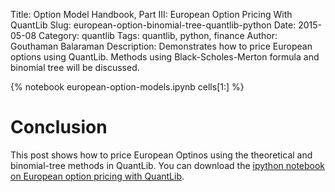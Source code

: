 Title: Option Model Handbook, Part III: European Option Pricing With QuantLib
Slug: european-option-binomial-tree-quantlib-python
Date: 2015-05-08
Category: quantlib
Tags: quantlib, python, finance
Author: Gouthaman Balaraman
Description: Demonstrates how to price European options using QuantLib. Methods using Black-Scholes-Merton formula and binomial tree will be discussed.

{% notebook  european-option-models.ipynb cells[1:]  %}

# Conclusion

This post shows how to price European Optinos using the theoretical and binomial-tree methods in
QuantLib. You can download the [ipython notebook on European option pricing with QuantLib](/extra/notebooks/european-option-models.ipynb).
